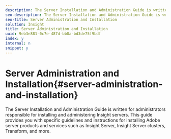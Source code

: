 ```yaml
---
description: The Server Installation and Administration Guide is written for administrators responsible for installing and administering Insight servers. This guide provides you with specific guidelines and instructions for installing Adobe server products and services such as Insight Server, Insight Server clusters, Transform, and more.
seo-description: The Server Installation and Administration Guide is written for administrators responsible for installing and administering Insight servers. This guide provides you with specific guidelines and instructions for installing Adobe server products and services such as Insight Server, Insight Server clusters, Transform, and more.
seo-title: Server Administration and Installation
solution: Insight
title: Server Administration and Installation
uuid: 9eb3e881-0c7e-487d-bb8a-bd3de75f9bdf
index: y
internal: n
snippet: y
---
```


# Server Administration and Installation{#server-administration-and-installation}

The Server Installation and Administration Guide is written for administrators responsible for installing and administering Insight servers. This guide provides you with specific guidelines and instructions for installing Adobe server products and services such as Insight Server, Insight Server clusters, Transform, and more.

